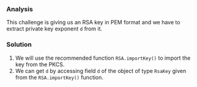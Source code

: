 ### Analysis
This challenge is giving us an RSA key in PEM format and we have to extract private key exponent `d` from it.

### Solution

1. We will use the recommended function `RSA.importKey()` to import the key from the PKCS.
2. We can get `d` by accessing field `d` of the object of type `RsaKey` given from the `RSA.importKey()` function.